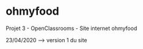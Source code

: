 # ohmyfood
Projet 3 - OpenClassrooms - Site internet ohmyfood


23/04/2020 --> version 1 du site<br/>

